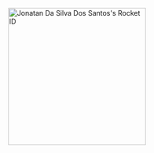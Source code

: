 <a href="https://app.rocketseat.com.br/me/jonatan-da-silva-dos-santos-01930"><img src="https://app.rocketseat.com.br/api/rocketid/share?slug=jonatan-da-silva-dos-santos-01930&type=card" width="280" alt="Jonatan Da Silva Dos Santos's Rocket ID"/></a>
